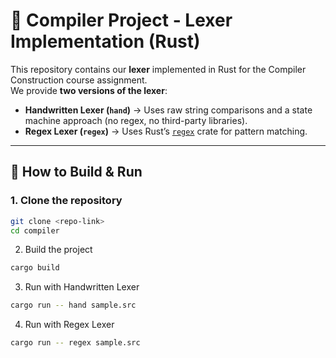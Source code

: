 # 📝 Compiler Project - Lexer Implementation (Rust)

This repository contains our **lexer** implemented in Rust for the Compiler Construction course assignment.  
We provide **two versions of the lexer**:

- **Handwritten Lexer (`hand`)** → Uses raw string comparisons and a state machine approach (no regex, no third-party libraries).  
- **Regex Lexer (`regex`)** → Uses Rust’s [`regex`](https://crates.io/crates/regex) crate for pattern matching.

---

## 🚀 How to Build & Run

### 1. Clone the repository
```bash
git clone <repo-link>
cd compiler
```
2. Build the project
```bash
cargo build
```
3. Run with Handwritten Lexer
```bash
cargo run -- hand sample.src
```
4. Run with Regex Lexer
```bash
cargo run -- regex sample.src
```
